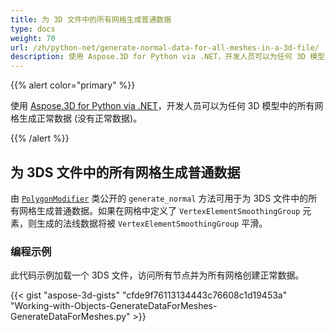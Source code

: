```yaml
---
title: 为 3D 文件中的所有网格生成普通数据
type: docs
weight: 70
url: /zh/python-net/generate-normal-data-for-all-meshes-in-a-3d-file/
description: 使用 Aspose.3D for Python via .NET，开发人员可以为任何 3D 模型中的所有网格生成正常数据 (没有正常数据)。
---
```

{{% alert color="primary" %}}

使用 [Aspose.3D for Python via .NET](https://products.aspose.com/3d/python-net/)，开发人员可以为任何 3D 模型中的所有网格生成正常数据 (没有正常数据)。

{{% /alert %}}
##  **为 3DS 文件中的所有网格生成普通数据**
由 [`PolygonModifier`](https://reference.aspose.com/3d/net/aspose.threed.entities/polygonmodifier) 类公开的 `generate_normal` 方法可用于为 3DS 文件中的所有网格生成普通数据。如果在网格中定义了 `VertexElementSmoothingGroup` 元素，则生成的法线数据将被 `VertexElementSmoothingGroup` 平滑。
###  **编程示例**
此代码示例加载一个 3DS 文件，访问所有节点并为所有网格创建正常数据。

{{< gist "aspose-3d-gists" "cfde9f76113134443c76608c1d19453a" "Working-with-Objects-GenerateDataForMeshes-GenerateDataForMeshes.py" >}}
